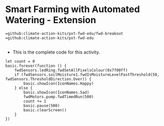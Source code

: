 # Smart Farming with Automated Watering - Extension
```package
=github:climate-action-kits/pxt-fwd-edu/fwd-breakout
=github:climate-action-kits/pxt-fwd-edu
```
## 
* This is the complete code for this activity.
```template
let count = 0
basic.forever(function () {
    fwdSensors.ledRing.fwdSetAllPixelsColour(0x7f00ff)
    if (fwdSensors.soilMoisture1.fwdIsMoistureLevelPastThreshold(50, fwdSensors.ThresholdDirection.Over)) {
        basic.showIcon(IconNames.Happy)
    } else {
        basic.showIcon(IconNames.Sad)
        fwdMotors.pump.fwdTimedRun(500)
        count += 1
        basic.pause(500)
        basic.clearScreen()
    }
})
```
